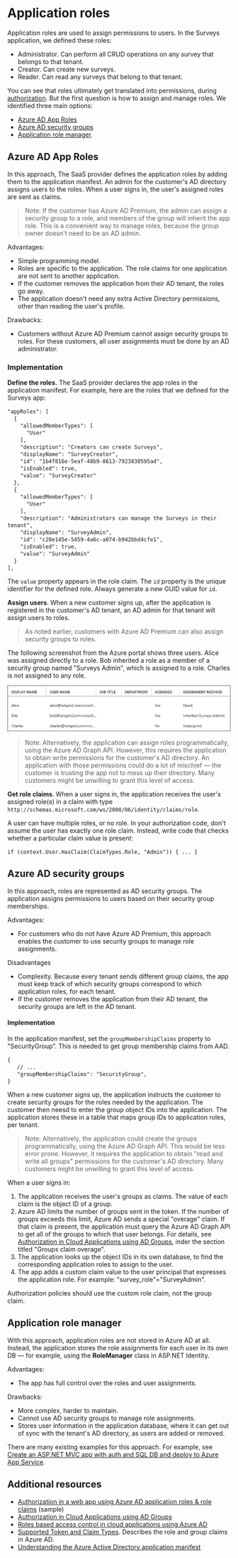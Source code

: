 #  Application roles

Application roles are used to assign permissions to users. In the Surveys application, we defined these roles:

- Administrator. Can perform all CRUD operations on any survey that belongs to that tenant.
- Creator. Can create new surveys.
- Reader. Can read any surveys that belong to that tenant.

You can see that roles ultimately get translated into permissions, during [authorization](06-authorization.md). But the first question is how to assign and manage roles. We identified three main options:

-	[Azure AD App Roles](#azure-ad-app-roles)
-	[Azure AD security groups](#azure-ad-security-groups)
-	[Application role manager](#application-role-manager).

## Azure AD App Roles

In this approach, The SaaS provider defines the application roles by adding them to the application manifest. An admin for the customer's AD directory assigns users to the roles. When a user signs in, the user's assigned roles are sent as claims.

> Note: If the customer has Azure AD Premium, the admin can assign a security group to a role, and members of the group will inherit the app role. This is a convenient way to manage roles, because the group owner doesn't need to be an AD admin.

Advantages:
-	Simple programming model.
-	Roles are specific to the application. The role claims for one application are not sent to another application.
-	If the customer removes the application from their AD tenant, the roles go away.
-	The application doesn't need any extra Active Directory permissions, other than reading the user's profile.

Drawbacks:
-	Customers without Azure AD Premium cannot assign security groups to roles. For these customers, all user assignments must be done by an AD administrator.

### Implementation

**Define the roles.** The SaaS provider declares the app roles in the application manifest. For example, here are the roles that we defined for the Surveys app:

    "appRoles": [
      {
        "allowedMemberTypes": [
          "User"
        ],
        "description": "Creators can create Surveys",
        "displayName": "SurveyCreator",
        "id": "1b4f816e-5eaf-48b9-8613-7923830595ad",
        "isEnabled": true,
        "value": "SurveyCreator"
      },
      {
        "allowedMemberTypes": [
          "User"
        ],
        "description": "Administrators can manage the Surveys in their tenant",
        "displayName": "SurveyAdmin",
        "id": "c20e145e-5459-4a6c-a074-b942bbd4cfe1",
        "isEnabled": true,
        "value": "SurveyAdmin"
      }
    ],

The `value`  property appears in the role claim. The `id` property is the unique identifier for the defined role. Always generate a new GUID value for `id`.

**Assign users**. When a new customer signs up, after the application is registered in the customer's AD tenant, an AD admin for that tenant will assign users to roles.

>	As noted earlier, customers with Azure AD Premium can also assign security groups to roles.

The following screenshot from the Azure portal shows three users. Alice was assigned directly to a role. Bob inherited a role as a member of a security group named "Surveys Admin", which is assigned to a role. Charles is not assigned to any role.

![Assigned users](media/authorization/role-assignments.png)

> Note: Alternatively, the application can assign roles programmatically, using the Azure AD Graph API.  However, this requires the application to obtain write permissions for the customer's AD directory. An application with those permissions could do a lot of mischief &mdash; the customer is trusting the app not to mess up their directory. Many customers might be unwilling to grant this level of access.

**Get role claims**. When a user signs in, the application receives the user's assigned role(s) in a claim with type `http://schemas.microsoft.com/ws/2008/06/identity/claims/role`.  

A user can have multiple roles, or no role. In your authorization code, don't assume the user has exactly one role claim. Instead, write code that checks whether a particular claim value is present:

    if (context.User.HasClaim(ClaimTypes.Role, "Admin")) { ... }

## Azure AD security groups

In this approach, roles are represented as AD security groups. The application assigns permissions to users based on their security group memberships.

Advantages:
-	For customers who do not have Azure AD Premium, this approach enables the customer to use security groups to manage role assignments.

Disadvantages
-	Complexity. Because every tenant sends different group claims, the app must keep track of which security groups correspond to which application roles, for each tenant.
-	If the customer removes the application from their AD tenant, the security groups are left in the AD tenant.

#### Implementation

In the application manifest, set the `groupMembershipClaims` property to "SecurityGroup". This is needed to get group membership claims from AAD.

    {
       // ...
       "groupMembershipClaims": "SecurityGroup",
    }

When a new customer signs up, the application instructs the customer to create security groups for the roles needed by the application. The customer then neesd to enter the group object IDs into the application. The application stores these in a table that maps group IDs to application roles, per tenant.

> Note: Alternatively, the application could create the groups programmatically, using the Azure AD Graph API.  This would be less error prone. However, it requires the application to obtain "read and write all groups" permissions for the customer's AD directory. Many customers might be unwilling to grant this level of access.

When a user signs in:

1.	The application receives the user's groups as claims. The value of each claim is the object ID of a group.
2.	Azure AD limits the number of groups sent in the token. If the number of groups exceeds this limit, Azure AD sends a special "overage" claim. If that claim is present, the application must query the Azure AD Graph API to get all of the groups to which that user belongs. For details, see [Authorization in Cloud Applications using AD Groups](http://www.dushyantgill.com/blog/2014/12/10/authorization-cloud-applications-using-ad-groups/), inder the section titled "Groups claim overage".
3.	The application looks up the object IDs in its own database, to find the corresponding application roles to assign to the user.
4.	The app adds a custom claim value to the user principal that expresses the application role. For example: "survey_role"="SurveyAdmin".

Authorization policies should use the custom role claim, not the group claim.

## Application role manager

With this approach, application roles are not stored in Azure AD at all. Instead, the application stores the role assignments for each user in its own DB &mdash; for example, using the **RoleManager** class in ASP.NET Identity.

Advantages:
-	The app has full control over the roles and user assignments.

Drawbacks:
-	More complex, harder to maintain.
- Cannot use AD security groups to manage role assignments.
- Stores user information in the application database, where it can get out of sync with the tenant's AD directory, as users are added or removed.   

There are many existing examples for this approach. For example, see [Create an ASP.NET MVC app with auth and SQL DB and deploy to Azure App Service](https://azure.microsoft.com/en-us/documentation/articles/web-sites-dotnet-deploy-aspnet-mvc-app-membership-oauth-sql-database/).


## Additional resources

-	[Authorization in a web app using Azure AD application roles & role claims](https:\azure.microsoft.com\en-us\documentation\samples\active-directory-dotnet-webapp-roleclaims) (sample)
-	[Authorization in Cloud Applications using AD Groups](http://www.dushyantgill.com/blog/2014/12/10/authorization-cloud-applications-using-ad-groups/)
-	[Roles based access control in cloud applications using Azure AD](http://www.dushyantgill.com/blog/2014/12/10/roles-based-access-control-in-cloud-applications-using-azure-ad/)
-	[Supported Token and Claim Types](https://azure.microsoft.com/en-us/documentation/articles/active-directory-token-and-claims/).  Describes the role and group claims in Azure AD.
-	[Understanding the Azure Active Directory application manifest](https://azure.microsoft.com/en-us/documentation/articles/active-directory-application-manifest/)
